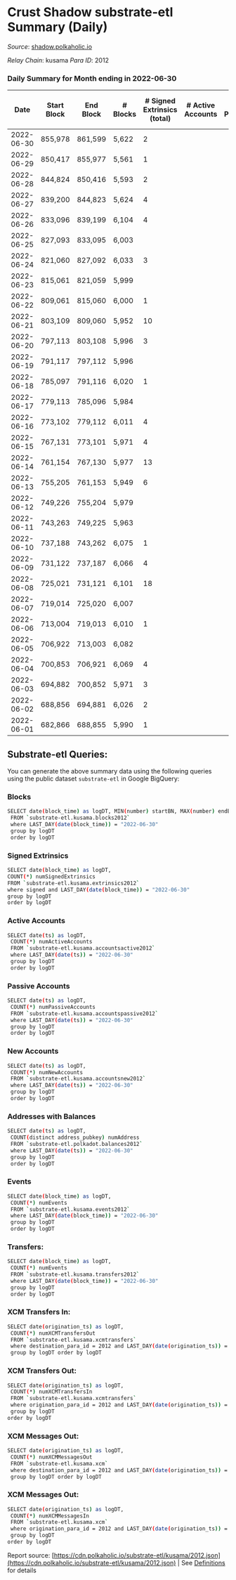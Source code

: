 # Crust Shadow substrate-etl Summary (Daily)

_Source_: [shadow.polkaholic.io](https://shadow.polkaholic.io)

*Relay Chain*: kusama
*Para ID*: 2012



### Daily Summary for Month ending in 2022-06-30


| Date | Start Block | End Block | # Blocks | # Signed Extrinsics (total) | # Active Accounts | # Passive | # New | # Addresses with Balances | # Events | # Transfers | # XCM Transfers In | # XCM Transfers Out | # XCM In | # XCM Out | Issues | 
| ---- | ----------- | --------- | -------- | --------------------------- | ----------------- | --------- | ----- | ------------------------- | -------- | ----------- | ------------------ | ------------------- | -------- | --------- | ------ |
| 2022-06-30 | 855,978 | 861,599 | 5,622 | 2 |  |  |  | 1,430 | 11,263 | 2 ($219.98) | 1 ($4.15) | 2 ($219.98) |  |  |  |
| 2022-06-29 | 850,417 | 855,977 | 5,561 | 1 |  |  |  | 1,430 | 11,136 | 1 ($0.94) | 2 ($74.92) |   |  |  |  |
| 2022-06-28 | 844,824 | 850,416 | 5,593 | 2 |  |  |  | 1,431 | 11,211 | 2 ($1.97) | 3 ($421.89) | 1 ($0.04) |  |  |  |
| 2022-06-27 | 839,200 | 844,823 | 5,624 | 4 |  |  |  | 1,430 | 11,287 | 4 ($168.81) | 4 ($242.37) | 2 ($168.81) |  |  |  |
| 2022-06-26 | 833,096 | 839,199 | 6,104 | 4 |  |  |  | 1,430 | 12,236 | 3 ($0.07) | 1 ($290.36) | 1 ($0.02) |  |  |  |
| 2022-06-25 | 827,093 | 833,095 | 6,003 |  |  |  |  | 1,429 | 12,025 |   | 5 ($524.53) |   |  |  |  |
| 2022-06-24 | 821,060 | 827,092 | 6,033 | 3 |  |  |  | 1,428 | 12,086 | 1 (-) | 1 ($135.04) |   |  |  |  |
| 2022-06-23 | 815,061 | 821,059 | 5,999 |  |  |  |  | 1,427 | 12,001 |   |   |   |  |  |  |
| 2022-06-22 | 809,061 | 815,060 | 6,000 | 1 |  |  |  | 1,427 | 12,023 | 1 ($96.47) | 4 ($169.30) | 1 ($96.47) |  |  |  |
| 2022-06-21 | 803,109 | 809,060 | 5,952 | 10 |  |  |  | 1,426 | 11,966 | 3 ($14.99) | 1 ($0.98) | 2 ($14.98) |  |  |  |
| 2022-06-20 | 797,113 | 803,108 | 5,996 | 3 |  |  |  | 1,425 | 12,023 | 1 ($0.05) | 4 ($224.01) |   |  |  |  |
| 2022-06-19 | 791,117 | 797,112 | 5,996 |  |  |  |  | 1,424 | 11,994 |   |   |   |  |  |  |
| 2022-06-18 | 785,097 | 791,116 | 6,020 | 1 |  |  |  | 1,424 | 12,048 | 1 ($1.01) |   | 1 ($1.01) |  |  |  |
| 2022-06-17 | 779,113 | 785,096 | 5,984 |  |  |  |  | 1,424 | 11,970 |   |   |   |  |  |  |
| 2022-06-16 | 773,102 | 779,112 | 6,011 | 4 |  |  |  | 1,424 | 12,060 |   |   |   |  |  |  |
| 2022-06-15 | 767,131 | 773,101 | 5,971 | 4 |  |  |  | 1,424 | 14,549 | 1,293 ($53,276.11) |   | 1 ($4.73) |  |  |  |
| 2022-06-14 | 761,154 | 767,130 | 5,977 | 13 |  |  |  | 1,422 | 12,036 | 3 ($6.85) | 2 ($0.00981) |   |  |  |  |
| 2022-06-13 | 755,205 | 761,153 | 5,949 | 6 |  |  |  | 1,419 | 11,929 |   | 1 ($1.01) |   |  |  |  |
| 2022-06-12 | 749,226 | 755,204 | 5,979 |  |  |  |  | 1,418 | 11,964 |   | 1 ($0.01) |   |  |  |  |
| 2022-06-11 | 743,263 | 749,225 | 5,963 |  |  |  |  | 1,417 | 11,931 |   | 1 ($4.92) |   |  |  |  |
| 2022-06-10 | 737,188 | 743,262 | 6,075 | 1 |  |  |  | 1,417 | 12,159 | 1 ($0.02) |   | 1 ($0.02) |  |  |  |
| 2022-06-09 | 731,122 | 737,187 | 6,066 | 4 |  |  |  | 1,417 | 12,159 |   | 1 ($1.76) |   |  |  |  |
| 2022-06-08 | 725,021 | 731,121 | 6,101 | 18 |  |  |  | 1,416 | 12,314 |   | 2 ($18.74) | 1 ($1.15) |  |  |  |
| 2022-06-07 | 719,014 | 725,020 | 6,007 |  |  |  |  | 1,414 | 12,024 |   | 2 ($1,328.04) |   |  |  |  |
| 2022-06-06 | 713,004 | 719,013 | 6,010 | 1 |  |  |  | 1,413 | 12,035 |   | 2 ($121.04) | 1 ($0.12) |  |  |  |
| 2022-06-05 | 706,922 | 713,003 | 6,082 |  |  |  |  | 1,413 | 12,171 |   | 1 ($0.12) |   |  |  |  |
| 2022-06-04 | 700,853 | 706,921 | 6,069 | 4 |  |  |  | 1,412 | 12,171 | 1 ($115.65) |   | 1 ($2.22) |  |  |  |
| 2022-06-03 | 694,882 | 700,852 | 5,971 | 3 |  |  |  | 1,411 | 11,981 |   | 6 ($467.92) | 1 ($75.17) |  |  |  |
| 2022-06-02 | 688,856 | 694,881 | 6,026 | 2 |  |  |  | 1,409 | 12,070 |   | 1 ($11.75) | 1 ($11.66) |  |  |  |
| 2022-06-01 | 682,866 | 688,855 | 5,990 | 1 |  |  |  | 1,409 | 11,992 | 1 ($0.12) | 1 ($1,564.65) |   |  |  |  |

## Substrate-etl Queries:
You can generate the above summary data using the following queries using the public dataset `substrate-etl` in Google BigQuery:

### Blocks
```bash
SELECT date(block_time) as logDT, MIN(number) startBN, MAX(number) endBN, COUNT(*) numBlocks 
 FROM `substrate-etl.kusama.blocks2012`  
 where LAST_DAY(date(block_time)) = "2022-06-30" 
 group by logDT 
 order by logDT
```

### Signed Extrinsics
```bash
SELECT date(block_time) as logDT, 
COUNT(*) numSignedExtrinsics 
FROM `substrate-etl.kusama.extrinsics2012`  
where signed and LAST_DAY(date(block_time)) = "2022-06-30" 
group by logDT 
order by logDT
```

### Active Accounts
```bash
SELECT date(ts) as logDT, 
 COUNT(*) numActiveAccounts 
 FROM `substrate-etl.kusama.accountsactive2012` 
 where LAST_DAY(date(ts)) = "2022-06-30" 
 group by logDT 
 order by logDT
```

### Passive Accounts
```bash
SELECT date(ts) as logDT, 
 COUNT(*) numPassiveAccounts 
 FROM `substrate-etl.kusama.accountspassive2012` 
 where LAST_DAY(date(ts)) = "2022-06-30" 
 group by logDT 
 order by logDT
```

### New Accounts
```bash
SELECT date(ts) as logDT, 
 COUNT(*) numNewAccounts 
 FROM `substrate-etl.kusama.accountsnew2012` 
 where LAST_DAY(date(ts)) = "2022-06-30" 
 group by logDT
 order by logDT
```

### Addresses with Balances
```bash
SELECT date(ts) as logDT,
 COUNT(distinct address_pubkey) numAddress 
 FROM `substrate-etl.polkadot.balances2012` 
 where LAST_DAY(date(ts)) = "2022-06-30" 
 group by logDT 
 order by logDT
```

### Events
```bash
SELECT date(block_time) as logDT, 
 COUNT(*) numEvents 
 FROM `substrate-etl.kusama.events2012` 
 where LAST_DAY(date(block_time)) = "2022-06-30" 
 group by logDT 
 order by logDT
```

### Transfers:
```bash
SELECT date(block_time) as logDT, 
 COUNT(*) numEvents 
 FROM `substrate-etl.kusama.transfers2012` 
 where LAST_DAY(date(block_time)) = "2022-06-30" 
 group by logDT 
 order by logDT
```

### XCM Transfers In:
```bash
SELECT date(origination_ts) as logDT, 
 COUNT(*) numXCMTransfersOut 
 FROM `substrate-etl.kusama.xcmtransfers` 
 where destination_para_id = 2012 and LAST_DAY(date(origination_ts)) = "2022-06-30" 
 group by logDT order by logDT
```

### XCM Transfers Out:
```bash
SELECT date(origination_ts) as logDT, 
 COUNT(*) numXCMTransfersIn 
 FROM `substrate-etl.kusama.xcmtransfers` 
 where origination_para_id = 2012 and LAST_DAY(date(origination_ts)) = "2022-06-30" 
 group by logDT 
order by logDT
```

### XCM Messages Out:
```bash
SELECT date(origination_ts) as logDT, 
 COUNT(*) numXCMMessagesOut 
 FROM `substrate-etl.kusama.xcm` 
 where destination_para_id = 2012 and LAST_DAY(date(origination_ts)) = "2022-06-30" 
 group by logDT order by logDT
```

### XCM Messages Out:
```bash
SELECT date(origination_ts) as logDT, 
 COUNT(*) numXCMMessagesIn 
 FROM `substrate-etl.kusama.xcm` 
 where origination_para_id = 2012 and LAST_DAY(date(origination_ts)) = "2022-06-30" 
 group by logDT 
order by logDT
```


Report source: [https://cdn.polkaholic.io/substrate-etl/kusama/2012.json](https://cdn.polkaholic.io/substrate-etl/kusama/2012.json) | See [Definitions](/DEFINITIONS.md) for details

